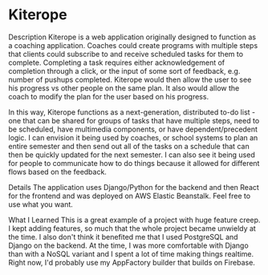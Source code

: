 # Kiterope

Description
Kiterope is a web application originally designed to function as a coaching application. Coaches could create programs with multiple steps that clients could subscribe to and receive scheduled tasks for them to complete. Completing a task requires either acknowledgement of completion through a click, or the input of some sort of feedback, e.g. number of pushups completed. Kiterope would then allow the user to see his progress vs other people on the same plan. It also would allow the coach to modify the plan for the user based on his progress.

In this way, Kiterope functions as a next-generation, distributed to-do list - one that can be shared for groups of tasks that have multiple steps, need to be scheduled, have multimedia components, or have dependent/precedent logic. I can envision it being used by coaches, or school systems to plan an entire semester and then send out all of the tasks on a schedule that can then be quickly updated for the next semester. I can also see it being used for people to communicate how to do things because it allowed for different flows based on the feedback.

Details
The application uses Django/Python for the backend and then React for the frontend and was deployed on AWS Elastic Beanstalk. Feel free to use what you want.

What I Learned
This is a great example of a project with huge feature creep. I kept adding features, so much that the whole project became unwieldy at the time. I also don't think it benefited me that I used PostgreSQL and Django on the backend. At the time, I was more comfortable with Django than with a NoSQL variant and I spent a lot of time making things realtime. Right now, I'd probably use my AppFactory builder that builds on Firebase. 




